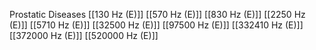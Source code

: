 Prostatic Diseases
[[130 Hz (E)]]
[[570 Hz (E)]]
[[830 Hz (E)]]
[[2250 Hz (E)]]
[[5710 Hz (E)]]
[[32500 Hz (E)]]
[[97500 Hz (E)]]
[[332410 Hz (E)]]
[[372000 Hz (E)]]
[[520000 Hz (E)]]